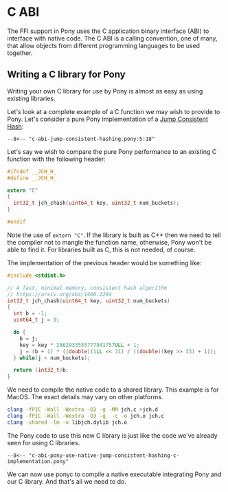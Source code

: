 # C ABI

The FFI support in Pony uses the C application binary interface (ABI) to interface with native code. The C ABI is a calling convention, one of many, that allow objects from different programming languages to be used together.

## Writing a C library for Pony

Writing your own C library for use by Pony is almost as easy as using existing libraries.

Let's look at a complete example of a C function we may wish to provide to Pony. Let's consider a pure Pony implementation of a [Jump Consistent Hash](https://arxiv.org/abs/1406.2294):

```pony
--8<-- "c-abi-jump-consistent-hashing.pony:5:18"
```

Let's say we wish to compare the pure Pony performance to an existing C function with the following header:

```c
#ifndef __JCH_H_
#define __JCH_H_

extern "C"
{
  int32_t jch_chash(uint64_t key, uint32_t num_buckets);
}

#endif
```

Note the use of `extern "C"`. If the library is built as C++ then we need to tell the compiler not to mangle the function name, otherwise, Pony won't be able to find it. For libraries built as C, this is not needed, of course.

The implementation of the previous header would be something like:

```c
#include <stdint.h>

// A fast, minimal memory, consistent hash algorithm
// https://arxiv.org/abs/1406.2294
int32_t jch_chash(uint64_t key, uint32_t num_buckets)
{
  int b = -1;
  uint64_t j = 0;

  do {
    b = j;
    key = key * 2862933555777941757ULL + 1;
    j = (b + 1) * ((double)(1LL << 31) / ((double)(key >> 33) + 1));
  } while(j < num_buckets);

  return (int32_t)b;
}
```

We need to compile the native code to a shared library. This example is for MacOS. The exact details may vary on other platforms.

```bash
clang -fPIC -Wall -Wextra -O3 -g -MM jch.c >jch.d
clang -fPIC -Wall -Wextra -O3 -g  -c -o jch.o jch.c
clang -shared -lm -o libjch.dylib jch.o
```

The Pony code to use this new C library is just like the code we've already seen for using C libraries.

```pony
--8<-- "c-abi-pony-use-native-jump-consistent-hashing-c-implementation.pony"
```

We can now use ponyc to compile a native executable integrating Pony and our C library. And that's all we need to do.
